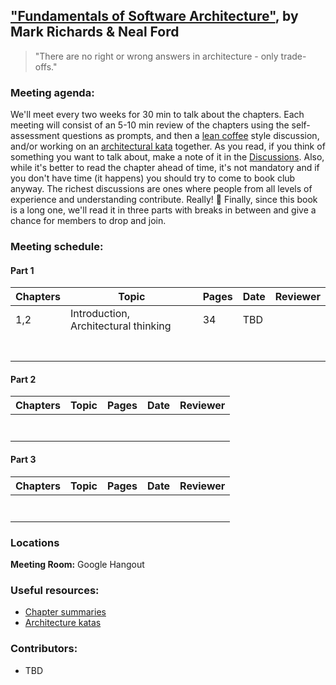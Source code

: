 ## ["Fundamentals of Software Architecture"](https://www.oreilly.com/library/view/fundamentals-of-software/9781492043447/), by Mark Richards & Neal Ford

> "There are no right or wrong answers in architecture - only trade-offs."

### Meeting agenda:

We'll meet every two weeks for 30 min to talk about the chapters. Each meeting will consist of an 5-10 min review of the chapters using the self-assessment questions as prompts, and then a [lean coffee](http://agilecoffee.com/leancoffee/) style discussion, and/or working on an [architectural kata](http://fundamentalsofsoftwarearchitecture.com/katas/) together. As you read, if you think of something you want to talk about, make a note of it in the [Discussions](https://github.com/melaniebrgr/bookclub-fundamentals-software-architecture/discussions). Also, while it's better to read the chapter ahead of time, it's not mandatory and if you don't have time (it happens) you should try to come to book club anyway. The richest discussions are ones where people from all levels of experience and understanding contribute. Really! 🙂 Finally, since this book is a long one, we'll read it in three parts with breaks in between and give a chance for members to drop and join.

### Meeting schedule:

#### Part 1

| Chapters | Topic                          | Pages          | Date                           | Reviewer           |
| -------- | ------------------------------ | -------------- | ------------------------------ | ------------------ |
| 1,2|Introduction, Architectural thinking|34|TBD|                    |
|          |                                |                |                                |                    |
|          |                                |                |                                |                    |
|          |                                |                |                                |                    |
|          |                                |                |                                |                    |
|          |                                |                |                                |                    |
|          |                                |                |                                |                    |
|          |                                |                |                                |                    |

#### Part 2

| Chapters | Topic                          | Pages          | Date                           | Reviewer           |
| -------- | ------------------------------ | -------------- | ------------------------------ | ------------------ |
|          |                                |                |                                |                    |
|          |                                |                |                                |                    |
|          |                                |                |                                |                    |
|          |                                |                |                                |                    |
|          |                                |                |                                |                    |
|          |                                |                |                                |                    |
|          |                                |                |                                |                    |

#### Part 3

| Chapters | Topic                          | Pages          | Date                           | Reviewer           |
| -------- | ------------------------------ | -------------- | ------------------------------ | ------------------ |
|          |                                |                |                                |                    |
|          |                                |                |                                |                    |
|          |                                |                |                                |                    |
|          |                                |                |                                |                    |
|          |                                |                |                                |                    |
|          |                                |                |                                |                    |
|          |                                |                |                                |                    |

### Locations

**Meeting Room:** Google Hangout

### Useful resources:

- [Chapter summaries](./chapter-summaries.md)
- [Architecture katas](http://fundamentalsofsoftwarearchitecture.com/katas/)

### Contributors:

- TBD
